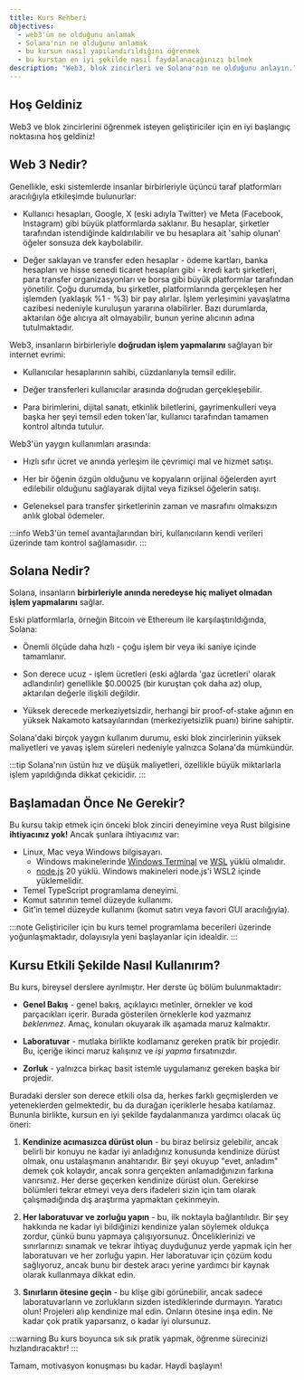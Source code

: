 ```yaml
---
title: Kurs Rehberi
objectives:
  - web3'ün ne olduğunu anlamak
  - Solana'nın ne olduğunu anlamak
  - bu kursun nasıl yapılandırıldığını öğrenmek
  - bu kurstan en iyi şekilde nasıl faydalanacağınızı bilmek
description: "Web3, blok zincirleri ve Solana'nın ne olduğunu anlayın."
---
```


## Hoş Geldiniz

Web3 ve blok zincirlerini öğrenmek isteyen geliştiriciler için en iyi başlangıç noktasına hoş geldiniz!

## Web 3 Nedir?

Genellikle, eski sistemlerde insanlar birbirleriyle üçüncü taraf platformları aracılığıyla etkileşimde bulunurlar:

- Kullanıcı hesapları, Google, X (eski adıyla Twitter) ve Meta (Facebook, Instagram) gibi büyük platformlarda saklanır. Bu hesaplar, şirketler tarafından istendiğinde kaldırılabilir ve bu hesaplara ait 'sahip olunan' öğeler sonsuza dek kaybolabilir.

- Değer saklayan ve transfer eden hesaplar - ödeme kartları, banka hesapları ve hisse senedi ticaret hesapları gibi - kredi kartı şirketleri, para transfer organizasyonları ve borsa gibi büyük platformlar tarafından yönetilir. Çoğu durumda, bu şirketler, platformlarında gerçekleşen her işlemden (yaklaşık %1 - %3) bir pay alırlar. İşlem yerleşimini yavaşlatma cazibesi nedeniyle kuruluşun yararına olabilirler. Bazı durumlarda, aktarılan öğe alıcıya ait olmayabilir, bunun yerine alıcının adına tutulmaktadır.

Web3, insanların birbirleriyle **doğrudan işlem yapmalarını** sağlayan bir internet evrimi:

- Kullanıcılar hesaplarının sahibi, cüzdanlarıyla temsil edilir.

- Değer transferleri kullanıcılar arasında doğrudan gerçekleşebilir.

- Para birimlerini, dijital sanatı, etkinlik biletlerini, gayrimenkulleri veya başka her şeyi temsil eden token'lar, kullanıcı tarafından tamamen kontrol altında tutulur.

Web3'ün yaygın kullanımları arasında:

- Hızlı sıfır ücret ve anında yerleşim ile çevrimiçi mal ve hizmet satışı.

- Her bir öğenin özgün olduğunu ve kopyaların orijinal öğelerden ayırt edilebilir olduğunu sağlayarak dijital veya fiziksel öğelerin satışı.

- Geleneksel para transfer şirketlerinin zaman ve masrafını olmaksızın anlık global ödemeler.

:::info
Web3'ün temel avantajlarından biri, kullanıcıların kendi verileri üzerinde tam kontrol sağlamasıdır.
:::

## Solana Nedir?

Solana, insanların **birbirleriyle anında neredeyse hiç maliyet olmadan işlem yapmalarını** sağlar.

Eski platformlarla, örneğin Bitcoin ve Ethereum ile karşılaştırıldığında, Solana:

- Önemli ölçüde daha hızlı - çoğu işlem bir veya iki saniye içinde tamamlanır.

- Son derece ucuz - işlem ücretleri (eski ağlarda 'gaz ücretleri' olarak adlandırılır) genellikle $0.00025 (bir kuruştan çok daha az) olup, aktarılan değerle ilişkili değildir.

- Yüksek derecede merkeziyetsizdir, herhangi bir proof-of-stake ağının en yüksek Nakamoto katsayılarından (merkeziyetsizlik puanı) birine sahiptir.

Solana'daki birçok yaygın kullanım durumu, eski blok zincirlerinin yüksek maliyetleri ve yavaş işlem süreleri nedeniyle yalnızca Solana'da mümkündür.

:::tip
Solana'nın üstün hız ve düşük maliyetleri, özellikle büyük miktarlarla işlem yapıldığında dikkat çekicidir.
:::

## Başlamadan Önce Ne Gerekir?

Bu kursu takip etmek için önceki blok zinciri deneyimine veya Rust bilgisine **ihtiyacınız yok!** Ancak şunlara ihtiyacınız var:

- Linux, Mac veya Windows bilgisayarı.
  - Windows makinelerinde [Windows Terminal](https://aka.ms/terminal) ve [WSL](https://learn.microsoft.com/en-us/windows/wsl/) yüklü olmalıdır.
  - [node.js](https://nodejs.org/en/download) 20 yüklü. Windows makineleri node.js'i WSL2 içinde yüklemelidir.
- Temel TypeScript programlama deneyimi.
- Komut satırının temel düzeyde kullanımı.
- Git'in temel düzeyde kullanımı (komut satırı veya favori GUI aracılığıyla).

:::note
Geliştiriciler için bu kurs temel programlama becerileri üzerinde yoğunlaşmaktadır, dolayısıyla yeni başlayanlar için idealdir.
:::

## Kursu Etkili Şekilde Nasıl Kullanırım?

Bu kurs, bireysel derslere ayrılmıştır. Her derste üç bölüm bulunmaktadır:

- **Genel Bakış** - genel bakış, açıklayıcı metinler, örnekler ve kod parçacıkları içerir. Burada gösterilen örneklerle kod yazmanız _beklenmez_. Amaç, konuları okuyarak ilk aşamada maruz kalmaktır.

- **Laboratuvar** - mutlaka birlikte kodlamanız gereken pratik bir projedir. Bu, içeriğe ikinci maruz kalışınız ve _işi yapma_ fırsatınızdır.

- **Zorluk** - yalnızca birkaç basit istemle uygulamanız gereken başka bir projedir.

Buradaki dersler son derece etkili olsa da, herkes farklı geçmişlerden ve yeteneklerden gelmektedir, bu da durağan içeriklerle hesaba katılamaz. Bununla birlikte, kursun en iyi şekilde faydalanmanıza yardımcı olacak üç öneri:

1. **Kendinize acımasızca dürüst olun** - bu biraz belirsiz gelebilir, ancak belirli bir konuyu ne kadar iyi anladığınız konusunda kendinize dürüst olmak, onu ustalaşmanın anahtarıdır. Bir şeyi okuyup "evet, anladım" demek çok kolaydır, ancak sonra gerçekten anlamadığınızın farkına varırsınız. Her derse geçerken kendinize dürüst olun. Gerekirse bölümleri tekrar etmeyi veya ders ifadeleri sizin için tam olarak çalışmadığında dış araştırma yapmaktan çekinmeyin.

2. **Her laboratuvar ve zorluğu yapın** - bu, ilk noktayla bağlantılıdır. Bir şey hakkında ne kadar iyi bildiğinizi kendinize yalan söylemek oldukça zordur, çünkü bunu yapmaya çalışıyorsunuz. Önceliklerinizi ve sınırlarınızı sınamak ve tekrar ihtiyaç duyduğunuz yerde yapmak için her laboratuvarı ve her zorluğu yapın. Her laboratuvar için çözüm kodu sağlıyoruz, ancak bunu bir destek aracı yerine yardımcı bir kaynak olarak kullanmaya dikkat edin.

3. **Sınırların ötesine geçin** - bu klişe gibi görünebilir, ancak sadece laboratuvarların ve zorlukların sizden istediklerinde durmayın. Yaratıcı olun! Projeleri alıp kendinize mal edin. Onların ötesine inşa edin. Ne kadar çok pratik yaparsanız, o kadar iyi olursunuz.

:::warning
Bu kurs boyunca sık sık pratik yapmak, öğrenme sürecinizi hızlandıracaktır!
:::

Tamam, motivasyon konuşması bu kadar. Haydi başlayın!
